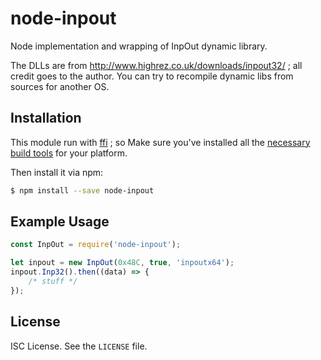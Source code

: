 # node-inpout

Node implementation and wrapping of InpOut dynamic library.

The DLLs are from http://www.highrez.co.uk/downloads/inpout32/ ; all credit goes to the author.
You can try to recompile dynamic libs from sources for another OS.



## Installation

This module run with [ffi](https://www.npmjs.com/package/ffi) ;
 so Make sure you've installed all the 
[necessary build tools](https://github.com/TooTallNate/node-gyp#installation) 
for your platform.

Then install it via npm:

``` bash
$ npm install --save node-inpout
```

## Example Usage

``` js
const InpOut = require('node-inpout');

let inpout = new InpOut(0x48C, true, 'inpoutx64');
inpout.Inp32().then((data) => {
    /* stuff */
});
```

License
-------

ISC License. See the `LICENSE` file.